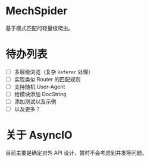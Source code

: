 MechSpider
==========
基于模式匹配的轻量级爬虫。

待办列表
==========
- [ ] 多层级浏览（复杂 `Referer` 处理）
- [ ] 实现类似 Router 的匹配规则
- [ ] 支持随机 User-Agent
- [ ] 给模块添加 DocString
- [ ] 添加测试以及示例
- [ ] 以及更多？

关于 AsyncIO
=============
目前主要是确定对外 API 设计，暂时不会考虑到并发等问题。
